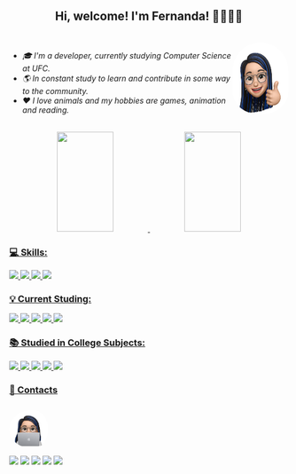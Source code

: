 <h2 align = 'center' > Hi, welcome! I'm Fernanda! 👋👩🏻‍💻 </h1><br>
<div style="display: flex; justify-content: space-between; align-items: center">
  <section><em>
    <ul>
        <li>🎓 I'm a developer, currently studying Computer Science at UFC.</li>
        <li>🌎 In constant study to learn and contribute in some way to the community.</li>
        <li>❤️ I love animals and my hobbies are games, animation and reading.</em></li>
    </ul>
  </section>
  <section>
    <img  alt="Fernanda-pic" height="130" style="border-radius: 70px; padding: 0 0 10px 0" src="img\Fernanda-profile-pic.PNG">
  </section>
</div><br>

<div align="center">
  <a href="https://github.com/fernandacostads">
  <img height="180em" width="45%" src="https://github-readme-stats.vercel.app/api?username=fernandacostads&show_icons=true&theme=dracula&include_all_commits=true&count_private=true"/>
  <img height="180em" width="45%" src="https://github-readme-stats.vercel.app/api/top-langs/?username=fernandacostads&layout=compact&langs_count=7&theme=dracula"/>
</div>

### 💻 Skills:

<div style="display: inline">
    <img src = 'https://img.shields.io/badge/HTML5-E34F26?style=for-the-badge&logo=html5&logoColor=white'>
    <img src = 'https://img.shields.io/badge/CSS3-1572B6?style=for-the-badge&logo=css3&logoColor=white'>
    <img src = 'https://img.shields.io/badge/JavaScript-323330?style=for-the-badge&logo=javascript&logoColor=F7DF1E'>
     <img src = 'https://img.shields.io/badge/TypeScript-007ACC?style=for-the-badge&logo=typescript&logoColor=white'>
    
</div>

### 💡 Current Studing:

<div style="display: inline">
    <img src = 'https://img.shields.io/badge/TypeScript-007ACC?style=for-the-badge&logo=typescript&logoColor=white'> 
    <img src = 'https://img.shields.io/badge/React-20232A?style=for-the-badge&logo=react&logoColor=61DAFB'>
    <img src = 'https://img.shields.io/badge/Angular-DD0031?style=for-the-badge&logo=angular&logoColor=white'>
    <img src = 'https://img.shields.io/badge/Node.js-43853D?style=for-the-badge&logo=node.js&logoColor=white'>
    <img src = 'https://img.shields.io/badge/Amazon_AWS-232F3E?style=for-the-badge&logo=amazon-aws&logoColor=white'>
</div>

### 📚 Studied in College Subjects:

<div style="display: inline">
    <img src = 'https://img.shields.io/badge/Python-3776AB?style=for-the-badge&logo=python&logoColor=white'>
    <img src = 'https://img.shields.io/badge/C-00599C?style=for-the-badge&logo=c&logoColor=white'>
    <img src = 'https://img.shields.io/badge/Java-ED8B00?style=for-the-badge&logo=java&logoColor=white'> 
    <img src = 'https://img.shields.io/badge/Microsoft_SQL_Server-CC2927?style=for-the-badge&logo=microsoft-sql-server&logoColor=white'>
    <img src = 'https://img.shields.io/badge/PostgreSQL-316192?style=for-the-badge&logo=postgresql&logoColor=white'>
</div>
  
  ### 📝 Contacts 

  <div >
    <img alt="Fernanda-pic" height="70" style="border-radius:50px; padding: 10px 16px 10px 0" src="img\Fernanda-pc-pic.PNG">
  </div>
 
<div style="display: inline"> 
  <a href = "mailto:fernandacostadev@gmail.com"><img src="https://img.shields.io/badge/Gmail-D14836?style=for-the-badge&logo=gmail&logoColor=white" target="_blank"></a>
  <a href = "mailto:fernanda.costa@outlook.com"><img src="https://img.shields.io/badge/Microsoft_Outlook-0078D4?style=for-the-badge&logo=microsoft-outlook&logoColor=white" target="_blank"></a>
  <a href="https://www.linkedin.com/in/fernandacostads/" target="_blank"><img src="https://img.shields.io/badge/-LinkedIn-%230077B5?style=for-the-badge&logo=linkedin&logoColor=white" target="_blank"></a> 
  <a href="https://fercosta.medium.com/"><img src="https://img.shields.io/badge/Medium-12100E?style=for-the-badge&logo=medium&logoColor=white"  target="_blank"></a>
  <a href="https://twitter.com/fernanddacosta"><img src="https://img.shields.io/badge/Twitter-1DA1F2?style=for-the-badge&logo=twitter&logoColor=white"></a>
  
</div>
